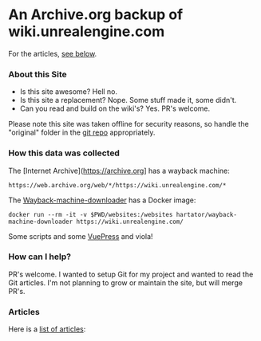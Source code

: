 # An Archive.org backup of wiki.unrealengine.com

For the articles, [see below](#Articles).

### About this Site

- Is this site awesome?  Hell no.
- Is this site a replacement?  Nope.  Some stuff made it, some didn't.
- Can you read and build on the wiki's?  Yes.  PR's welcome.

Please note this site was taken offline for security reasons, so handle the "original" folder in the [git repo](https://github.com/MichaelJCole/wiki.unrealengine.com) appropriately.

### How this data was collected

The [Internet Archive](https://archive.org] has a wayback machine:

```
https://web.archive.org/web/*/https://wiki.unrealengine.com/*
```

The [Wayback-machine-downloader](https://github.com/hartator/wayback-machine-downloader) has a Docker image:

```
docker run --rm -it -v $PWD/websites:/websites hartator/wayback-machine-downloader https://wiki.unrealengine.com/ 
```

Some scripts and some [VuePress](https://snipcart.com/blog/choose-best-static-site-generator) and viola!

### How can I help?

PR's welcome.  I wanted to setup Git for my project and wanted to read the Git articles.  I'm not planning to grow or maintain the site, but will merge PR's.

### Articles

Here is a [list of articles](https://michaeljcole.github.io/wiki.unrealengine.com/):

